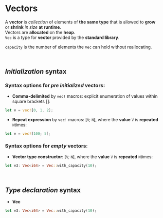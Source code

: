 # Vectors
A **vector** is *collection* of elements of **the same type** that is allowed to **grow** or **shrink** *in size* **at runtime**.<br>
Vectors are **allocated** on the **heap**.<br>
``Vec`` is a type for **vector** provided by the **standard library**.<br>

``capacity`` is the number of elements the ``Vec`` can hold without reallocating.

<br>

## *Initialization* syntax
### Syntax options for *pre initialized* vectors:
- **Comma-delimited** by ``vec!`` macros: explicit enumeration of values within square brackets \[\]:
```Rust
let v = vec![0, 1, 2];
```

- **Repeat expression** by ``vec!`` macros: \[``V``; ``N``\], where the **value** ``V`` is **repeated** ``N``times:
```Rust
let v = vec![100; 5];
```

### Syntax options for *empty* vectors:
- **Vector type constructor**: \[``V``; ``N``\], where the **value** ``V`` is **repeated** ``N``times:
```Rust
let v3: Vec<i64> = Vec::with_capacity(10);
```

<br>

## *Type declaration* syntax
- **Vec<T>**
```Rust
let v3: Vec<i64> = Vec::with_capacity(10);
```
